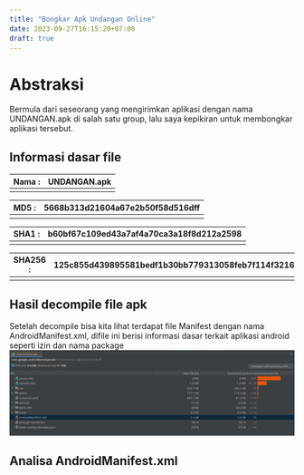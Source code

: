 ```yaml
---
title: "Bongkar Apk Undangan Online"
date: 2023-09-27T16:15:20+07:00
draft: true
---
```

# Abstraksi
Bermula dari seseorang yang mengirimkan aplikasi dengan nama UNDANGAN.apk di salah satu group, lalu saya kepikiran untuk membongkar aplikasi tersebut.
## Informasi dasar file
| Nama      : | UNDANGAN.apk | 
|--------|------|
|   |    | 

| MD5        : | 5668b313d21604a67e2b50f58d516dff | 
|--------|------|
|   |    | 

| SHA1        : | b60bf67c109ed43a7af4a70ca3a18f8d212a2598 | 
|--------|------|
|   |    | 

| SHA256       : | 125c855d439895581bedf1b30bb779313058feb7f114f32167d45d427f27fe0c | 
|--------|------|
|   |    | 

## Hasil decompile file apk
Setelah decompile bisa kita lihat terdapat file Manifest dengan nama AndroidManifest.xml, difile ini berisi informasi dasar terkait aplikasi android seperti izin dan nama package
![Decompile](https://raw.githubusercontent.com/bembenk18/Images/main/Bongkar%20apk%20undangan%20online/Screenshot_20230927_151105.png)
## Analisa AndroidManifest.xml